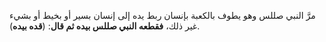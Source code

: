 مرَّ النبي صللس وهو يطوف بالكعبة بإنسان ربط يده إلى إنسان بسير أو بخيط أو بشيء غير ذلك، **فقطعه النبي صللس بيده ثم قال**: (**قده بيده**).
